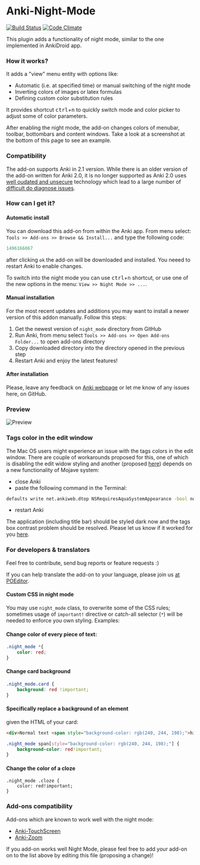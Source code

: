 # Anki-Night-Mode
[![Build Status](https://travis-ci.org/krassowski/Anki-Night-Mode.svg?branch=master)](https://travis-ci.org/krassowski/Anki-Night-Mode) [![Code Climate](https://codeclimate.com/github/krassowski/Anki-Night-Mode/badges/gpa.svg)](https://codeclimate.com/github/krassowski/Anki-Night-Mode)

This plugin adds a functionality of night mode, similar to the one implemented in AnkiDroid app.

### How it works?

It adds a "view" menu entity with options like:
- Automatic (i.e. at specified time) or manual switching of the night mode
- Inverting colors of images or latex formulas
- Defining custom color substitution rules

It provides shortcut <kbd>ctrl</kbd>+<kbd>n</kbd> to quickly switch mode and color picker to adjust some of color parameters.

After enabling the night mode, the add-on changes colors of menubar, toolbar, bottombars and content windows. Take a look at a screenshot at the bottom of this page to see an example.

### Compatibility

The add-on supports Anki in 2.1 version. While there is an older version of the add-on written for Anki 2.0, it is no longer supported as Anki 2.0 uses [well oudated and unsecure](https://github.com/krassowski/Anki-Night-Mode/issues/79#issuecomment-517806633) technology which lead to a large number of [difficult do diagnose issues](https://github.com/krassowski/Anki-Night-Mode/issues?utf8=✓&q=+label%3Aold-version+).

### How can I get it?

#### Automatic install

You can download this add-on from within the Anki app.
From menu select: `Tools >> Add-ons >> Browse && Install...` and type the following code:

```python
1496166067
```

after clicking `ok` the add-on will be downloaded and installed. You neeed to restart Anki to enable changes.

To switch into the night mode you can use <kbd>ctrl</kbd>+<kbd>n</kbd> shortcut, or use one of the new options in the menu: `View >> Night Mode >> ...`.

#### Manual installation

For the most recent updates and additions you may want to install a newer version of this addon manually.
Follow this steps:

1. Get the newest version of `night_mode` directory from GitHub
2. Run Anki, from menu select `Tools >> Add-ons >> Open Add-ons Folder...` to open add-ons directory
4. Copy downloaded directory into the directory opened in the previous step
5. Restart Anki and enjoy the latest features!

#### After installation

Please, leave any feedback on [Anki webpage](https://ankiweb.net/shared/info/1496166067) or let me know of any issues here, on GitHub.

### Preview

![Preview](https://raw.githubusercontent.com/krassowski/Anki-Night-Mode/master/preview.png)


### Tags color in the edit window

The Mac OS users might experience an issue with the tags colors in the edit window. There are couple of workarounds proposed for this, one of which is disabling the edit widow styling and another (proposed [here](https://github.com/krassowski/Anki-Night-Mode/issues/59#issuecomment-517092923)) depends on a new functionality of Mojave system:

- close Anki
- paste the following command in the Terminal:
```bash
defaults write net.ankiweb.dtop NSRequiresAquaSystemAppearance -bool no
```
- restart Anki

The application (including title bar) should be styled dark now and the tags box contrast problem should be resolved. Please let us know if it worked for you [here](https://github.com/krassowski/Anki-Night-Mode/issues/59).


### For developers & translators

Feel free to contribute, send bug reports or feature requests :)

If you can help translate the add-on to your language, please join us [at POEditor](https://poeditor.com/join/project/0waBVUY8oC).


#### Custom CSS in night mode

You may use `night_mode` class, to overwrite some of the CSS rules; sometimes usage of `important!` directive or catch-all selector (`*`) will be needed to enforce you own styling. Examples:

#### Change color of every piece of text:

```css
.night_mode *{
    color: red;
}
```

#### Change card background

```css
.night_mode.card {
    background: red !important;
}
```

#### Specifically replace a background of an element

given the HTML of your card:

```html
<div>Normal text <span style="background-color: rgb(240, 244, 198);">highlighted text</span></div>
```

```css
.night_mode span[style="background-color: rgb(240, 244, 198);"] {
    background-color: red!important;
}
```

#### Change the color of a cloze

```
.night_mode .cloze {
    color: red!important;
}
```

### Add-ons compatibility

Add-ons which are known to work well with the night mode:
- [Anki-TouchScreen](https://github.com/krassowski/Anki-TouchScreen)
- [Anki-Zoom](https://github.com/krassowski/Anki-Zoom)

If you add-on works well Night Mode, please feel free to add your add-on on to the list above by editing this file (proposing a change)!
